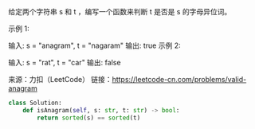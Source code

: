 给定两个字符串 s 和 t ，编写一个函数来判断 t 是否是 s 的字母异位词。

示例 1:

输入: s = "anagram", t = "nagaram"
输出: true
示例 2:

输入: s = "rat", t = "car"
输出: false

来源：力扣（LeetCode）
链接：https://leetcode-cn.com/problems/valid-anagram


```python
class Solution:
    def isAnagram(self, s: str, t: str) -> bool:
        return sorted(s) == sorted(t)

```